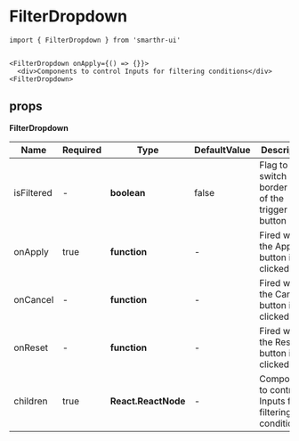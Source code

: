 # FilterDropdown

```tsx
import { FilterDropdown } from 'smarthr-ui'


<FilterDropdown onApply={() => {}}>
  <div>Components to control Inputs for filtering conditions</div>
<FilterDropdown>
```

## props

**FilterDropdown**

| Name       | Required | Type                | DefaultValue | Description                                           |
| ---------- | -------- | ------------------- | ------------ | ----------------------------------------------------- |
| isFiltered | -        | **boolean**         | false        | Flag to switch border color of the trigger button     |
| onApply    | true     | **function**        | -            | Fired when the Apply button is clicked                |
| onCancel   | -        | **function**        | -            | Fired when the Cancel button is clicked               |
| onReset    | -        | **function**        | -            | Fired when the Reset button is clicked                |
| children   | true     | **React.ReactNode** | -            | Components to control Inputs for filtering conditions |

